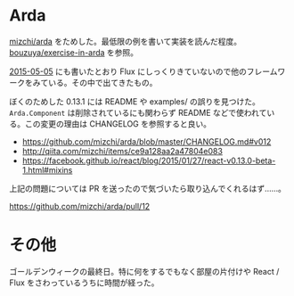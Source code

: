 # Arda

[mizchi/arda][] をためした。最低限の例を書いて実装を読んだ程度。[bouzuya/exercise-in-arda][] を参照。

[2015-05-05][] にも書いたとおり Flux にしっくりきていないので他のフレームワークをみている。その中で出てきたもの。

ぼくのためした 0.13.1 には README や examples/ の誤りを見つけた。`Arda.Component` は削除されているにも関わらず README などで使われている。この変更の理由は CHANGELOG を参照すると良い。

- https://github.com/mizchi/arda/blob/master/CHANGELOG.md#v012
- http://qiita.com/mizchi/items/ce9a128aa2a47804e083
- https://facebook.github.io/react/blog/2015/01/27/react-v0.13.0-beta-1.html#mixins

上記の問題については PR を送ったので気づいたら取り込んでくれるはず……。

https://github.com/mizchi/arda/pull/12

# その他

ゴールデンウィークの最終日。特に何をするでもなく部屋の片付けや React / Flux をさわっているうちに時間が経った。

[bouzuya/exercise-in-arda]: https://github.com/bouzuya/exercise-in-arda
[mizchi/arda]: https://github.com/mizchi/arda
[2015-05-05]: http://blog.bouzuya.net/2015/05/05/
